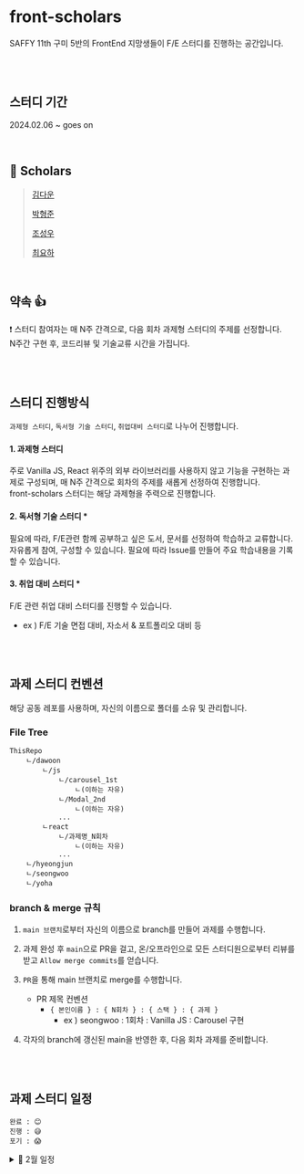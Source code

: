 # front-scholars
SAFFY 11th 구미 5반의 FrontEnd 지망생들이 F/E 스터디를 진행하는 공간입니다.

<br/><br/>

## 스터디 기간
2024.02.06 ~ goes on

<br/>

## 👥 Scholars
> [김다운](https://github.com/kimdw524)
> 
> [박형준](https://github.com/brobac)
> 
> [조성우](https://github.com/ABizCho)
> 
> [최요하](https://github.com/yh-project)

<br/>

## 약속 👍
❗ 스터디 참여자는 매 N주 간격으로, 다음 회차 과제형 스터디의 주제를 선정합니다. <br/> N주간 구현 후, 코드리뷰 및 기술교류 시간을 가집니다.

<br/><br/>

## 스터디 진행방식
`과제형 스터디`, `독서형 기술 스터디`, `취업대비 스터디`로 나누어 진행합니다.

#### 1. 과제형 스터디 
주로 Vanilla JS, React 위주의 외부 라이브러리를 사용하지 않고 기능을 구현하는 과제로 구성되며, 매 N주 간격으로 회차의 주제를 새롭게 선정하여 진행합니다. <br/>
front-scholars 스터디는 해당 과제형을 주력으로 진행합니다.<br/>

#### 2. 독서형 기술 스터디 *
필요에 따라, F/E관련 함께 공부하고 싶은 도서, 문서를 선정하여 학습하고 교류합니다. 자유롭게 참여, 구성할 수 있습니다. 필요에 따라 Issue를 만들어 주요 학습내용을 기록할 수 있습니다.

#### 3. 취업 대비 스터디 *
F/E 관련 취업 대비 스터디를 진행할 수 있습니다.<br>
- ex ) F/E 기술 면접 대비, 자소서 & 포트폴리오 대비 등

<br/><br/>

## 과제 스터디 컨벤션
해당 공동 레포를 사용하며, 자신의 이름으로 폴더를 소유 및 관리합니다.
<br/>

### File Tree
```
ThisRepo
    ㄴ/dawoon
        ㄴ/js
            ㄴ/carousel_1st
                ㄴ(이하는 자유)
            ㄴ/Modal_2nd
                ㄴ(이하는 자유)
            ...
        ㄴreact
            ㄴ/과제명_N회차
                ㄴ(이하는 자유)
            ...
    ㄴ/hyeongjun
    ㄴ/seongwoo
    ㄴ/yoha
```

### branch & merge 규칙
1. `main 브랜치`로부터 자신의 이름으로 branch를 만들어 과제를 수행합니다.

2. 과제 완성 후 `main`으로 PR을 걸고, 온/오프라인으로 모든 스터디원으로부터 리뷰를 받고 `Allow merge commits`를 얻습니다.
3. `PR`을 통해 main 브랜치로 merge를 수행합니다.
    - PR 제목 컨벤션
      - `{ 본인이름 } : { N회차 } : { 스택 } : { 과제 }` <br/>
        - ex ) seongwoo : 1회차 : Vanilla JS : Carousel 구현
4. 각자의 branch에 갱신된 main을 반영한 후, 다음 회차 과제를 준비합니다.



<br/><br/>

## 과제 스터디 일정
```
완료 : 😊
진행 : 😅
포기 : 😱
```
<details><summary>📎 2월 일정</summary>

|회차|김다운|박형준|조성우|최요하|기간|Ref|비고|
|:---:|:---:|:---:|:---:|:---:|:---:|:---:|:---:|
|**1회차** <br>`javascript`: <br>Carousel 구현|😅<br>[바로가기]()|😅<br>[바로가기]()|😅<br>[바로가기]()|😅<br>[바로가기]()|24.02.06 ~ 02.20| [부트스트랩 Carousel Docs](https://getbootstrap.kr/docs/5.0/components/carousel/)|-|


</details>




